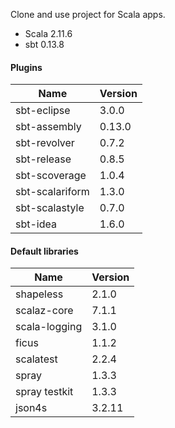 Clone and use project for Scala apps.

+ Scala 2.11.6
+ sbt 0.13.8

#### Plugins

|       Name      | Version |
|-----------------|---------|
| sbt-eclipse     | 3.0.0   |
| sbt-assembly    | 0.13.0  |
| sbt-revolver    | 0.7.2   |
| sbt-release     | 0.8.5   |
| sbt-scoverage   | 1.0.4   |
| sbt-scalariform | 1.3.0   |
| sbt-scalastyle  | 0.7.0   |
| sbt-idea		  | 1.6.0   |


#### Default libraries

|      Name     | Version |
|---------------|---------|
| shapeless     | 2.1.0   |
| scalaz-core   | 7.1.1   |
| scala-logging | 3.1.0   |
| ficus         | 1.1.2   |
| scalatest     | 2.2.4   |
| spray         | 1.3.3   |
| spray testkit | 1.3.3   |
| json4s        | 3.2.11  |